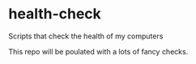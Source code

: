 # health-check
Scripts that check the health of my computers

This repo will be poulated with a lots of fancy checks.